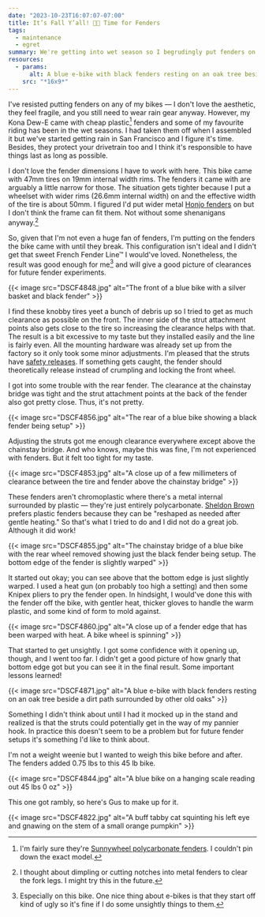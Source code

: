 ```yaml
---
date: "2023-10-23T16:07:07-07:00"
title: It’s Fall Y’all! 🎃💦 Time for Fenders
tags:
  - maintenance
  - egret
summary: We're getting into wet season so I begrudingly put fenders on my e-bike. Kona was a bit sly about the tire/fender clearance so I used a heat gun to open up the rear fender clearance a bit. It worked but it looks real bad.
resources:
  - params:
      alt: A blue e-bike with black fenders resting on an oak tree beside a dirt path surrounded by other old oaks
    src: "*16x9*"
---
```


I've resisted putting fenders on any of my bikes — I don't love the aesthetic, they feel fragile, and you still need to wear rain gear anyway. However, my Kona Dew-E came with cheap plastic[^1] fenders and some of my favourite riding has been in the wet seasons. I had taken them off when I assembled it but we've started getting rain in San Francisco and I figure it's time. Besides, they protect your drivetrain too and I think it's responsible to have things last as long as possible.

[^1]: I'm fairly sure they're [Sunnywheel polycarbonate fenders](http://www.sunnywheel.com/product?id=2). I couldn't pin down the exact model.

I don't love the fender dimensions I have to work with here. This bike came with 47mm tires on 19mm internal width rims. The fenders it came with are arguably a little narrow for those. The situation gets tighter because I put a wheelset with wider rims (26.6mm internal width) on and the effective width of the tire is about 50mm. I figured I'd put wider metal [Honjo fenders](https://www.sim.works/collections/fenders-simworks-by-honjo/products/smooth-62-black) on but I don't think the frame can fit them. Not without some shenanigans anyway.[^2]

[^2]: I thought about dimpling or cutting notches into metal fenders to clear the fork legs. I might try this in the future.

So, given that I'm not even a huge fan of fenders, I'm putting on the fenders the bike came with until they break. This configuration isn't ideal and I didn't get that sweet French Fender Line™ I would've loved. Nonetheless, the result was good enough for me[^3] and will give a good picture of clearances for future fender experiments.

[^3]: Especially on this bike. One nice thing about e-bikes is that they start off kind of ugly so it's fine if I do some unsightly things to them.

{{< image src="DSCF4848.jpg" alt="The front of a blue bike with a silver basket and black fender" >}}

I find these knobby tires yeet a bunch of debris up so I tried to get as much clearance as possible on the front. The inner side of the strut attachment points also gets close to the tire so increasing the clearance helps with that. The result is a bit excessive to my taste but they installed easily and the line is fairly even. All the mounting hardware was already set up from the factory so it only took some minor adjustments. I'm pleased that the struts have [safety releases](http://www.sunnywheel.com/accessorie-intro?id=24). If something gets caught, the fender should theoretically release instead of crumpling and locking the front wheel.

I got into some trouble with the rear fender. The clearance at the chainstay bridge was tight and the strut attachment points at the back of the fender also got pretty close. Thus, it's not pretty.

{{< image src="DSCF4856.jpg" alt="The rear of a blue bike showing a black fender being setup" >}}

Adjusting the struts got me enough clearance everywhere except above the chainstay bridge. And who knows, maybe this was fine, I'm not experienced with fenders. But it felt too tight for my taste.

{{< image src="DSCF4853.jpg" alt="A close up of a few millimeters of clearance between the tire and fender above the chainstay bridge" >}}

These fenders aren't chromoplastic where there's a metal internal surrounded by plastic — they're just entirely polycarbonate. [Sheldon Brown](https://www.sheldonbrown.com/fenders.html) prefers plastic fenders because they can be "reshaped as needed after gentle heating." So that's what I tried to do and I did not do a great job. Although it did work!

{{< image src="DSCF4855.jpg" alt="The chainstay bridge of a blue bike with the rear wheel removed showing just the black fender being setup. The bottom edge of the fender is slightly warped" >}}

It started out okay; you can see above that the bottom edge is just slightly warped. I used a heat gun (on probably too high a setting) and then some Knipex pliers to pry the fender open. In hindsight, I would've done this with the fender off the bike, with gentler heat, thicker gloves to handle the warm plastic, and some kind of form to mold against.

{{< image src="DSCF4860.jpg" alt="A close up of a fender edge that has been warped with heat. A bike wheel is spinning" >}}

That started to get unsightly. I got some confidence with it opening up, though, and I went too far. I didn't get a good picture of how gnarly that bottom edge got but you can see it in the final result. Some important lessons learned!

{{< image src="DSCF4871.jpg" alt="A blue e-bike with black fenders resting on an oak tree beside a dirt path surrounded by other old oaks" >}}

Something I didn't think about until I had it mocked up in the stand and realized is that the struts could potentially get in the way of my pannier hook. In practice this doesn't seem to be a problem but for future fender setups it's something I'd like to think about.

I'm not a weight weenie but I wanted to weigh this bike before and after. The fenders added 0.75 lbs to this 45 lb bike.

{{< image src="DSCF4844.jpg" alt="A blue bike on a hanging scale reading out 45 lbs 0 oz" >}}

This one got rambly, so here's Gus to make up for it.

{{< image src="DSCF4822.jpg" alt="A buff tabby cat squinting his left eye and gnawing on the stem of a small orange pumpkin" >}}
